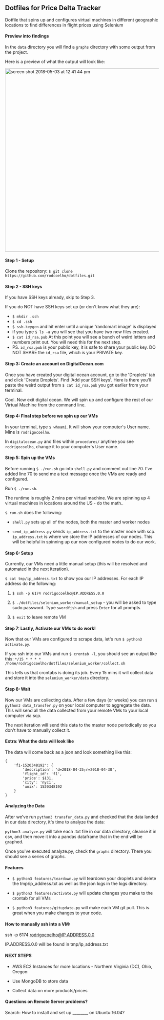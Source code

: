 ## Dotfiles for Price Delta Tracker

Dotfile that spins up and configures virtual machines in different geographic locations to find differences in flight prices using Selenium

#### Preview into findings

In the `data` directory you will find a `graphs` directory with some output from the project.

Here is a preview of what the output will look like:

<img width="601" alt="screen shot 2018-05-03 at 12 41 44 pm" src="https://user-images.githubusercontent.com/15854694/39591102-b9aa764e-4ed0-11e8-8561-50d5553e017f.png">


#### Step 1 - Setup

Clone the repository: `$ git clone https://github.com/rodcoelho/dotfiles.git`

#### Step 2 - SSH keys


If you have SSH keys already, skip to Step 3.

If you do NOT have SSH keys set up (or don't know what they are):

- `$ mkdir .ssh`
- `$ cd .ssh`
- `$ ssh-keygen` and hit enter until a unique 'randomart image' is displayed
- if you type `$ ls -a` you will see that you have two new files created.
- `$ cat id_rsa.pub` At this point you will see a bunch of weird letters and numbers print out. You will need this for the next step.
- PS. `id_rsa.pub` is your public key, it is safe to share your public key. DO NOT SHARE the `id_rsa` file, which is your PRIVATE key.

#### Step 3: Create an account on DigitalOcean.com

Once you have created your digital ocean account, go to the 'Droplets' tab and click 'Create Droplets'. Find 'Add your SSH keys'. 
Here is there you'll paste the weird output from `$ cat id_rsa.pub` you got earlier from your terminal. 

Cool. Now exit digital ocean. We will spin up and configure the rest of our Virtual Machine from the command line.


#### Step 4: Final step before we spin up our VMs

In your terminal, type `$ whoami`. It will show your computer's User name. Mine is `rodrigocoelho`.

In `digitalocean.py` and files within `procedures/` anytime you see `rodrigocoelho`, change it to your computer's User name.


#### Step 5: Spin up the VMs

Before running `$ ./run.sh` go into `shell.py` and comment out line 70. I've added line 70 to send me a text message once the VMs are ready and configured.

Run `$ ./run.sh`.  

The runtime is roughly 2 mins per virtual machine. We are spinning up 4 virtual machines in locations around the US - do the math..

`$ run.sh` does the following: 

- `shell.py` sets up all of the nodes, both the master and worker nodes

- `send_ip_address.py` sends `ip_address.txt` to the master node with scp. `ip_address.txt` is where we store the IP addresses of our nodes. This will be helpful in spinning up our now configured nodes to do our work.


#### Step 6: Setup

Currently, our VMs need a little manual setup (this will be resolved and automated in the next iteration).

`$ cat tmp/ip_address.txt` to show you our IP addresses. For each IP address do the following:

1) `$ ssh -p 6174 rodrigocoelho@IP.ADDRESS.0.0`

2) `$ ./dotfiles/selenium_worker/manual_setup` - you will be asked to type sudo password. Type `swordfish` and press `Enter` for all prompts.

3) `$ exit` to leave remote VM

#### Step 7: Lastly, Activate our VMs to do work!

Now that our VMs are configured to scrape data, let's run `$ python3 activate.py`. 

If you ssh into our VMs and run `$ crontab -l`, you should see an output like this: `*/15 * * * * /home/rodrigocoelho/dotfiles/selenium_worker/collect.sh`

This tells us that crontabs is doing its job. Every 15 mins it will collect data and store it into the `selenium_worker/data` directory.

#### Step 8: Wait

Now our VMs are collecting data. After a few days (or weeks) you can run `$ python3 data_transfer.py` on your local computer to aggregate the data. This will send all the data collected from your remote VMs to your local computer via scp.

The next iteration will send this data to the master node periodically so you don't have to manually collect it.

#### Extra: What the data will look like

The data will come back as a json and look something like this:

```
{
    'f1-1520348192': {
        'description': 'd=2018-04-25;r=2018-04-30',
        'flight_id': 'f1',
        'price': $131,
        'city': 'nyc1',
        'unix': 1520348192
    }
}
```

#### Analyzing the Data

After we've run `python3 transfer_data.py` and checked that the data landed in our data directory, it's time to analyze the data:

`python3 analyze.py` will take each .txt file in our data directory, cleanse it in csv, and then move it into a pandas dataframe that in the end will be graphed.

Once you've executed analyze.py, check the `graphs` directory. There you should see a series of graphs.  

#### Features

- `$ python3 features/teardown.py` will teardown your droplets and delete the tmp/ip_address.txt as well as the json logs in the logs directory.

- `$ python3 features/activate.py` will update changes you make to the crontab for all VMs

- `$ python3 features/gitupdate.py` will make each VM git pull. This is great when you make changes to your code. 


#### How to manually ssh into a VM: 

ssh -p 6174 rodrigocoelho@IP.ADDRESS.0.0

IP.ADDRESS.0.0 will be found in tmp/ip_address.txt

#### NEXT STEPS

- AWS EC2 Instances for more locations  - Northern Virginia (DC), Ohio, Oregon 

- Use MongoDB to store data

- Collect data on more products/prices


#### Questions on Remote Server problems? 

Search: How to install and set up ________ on Ubuntu 16.04?
